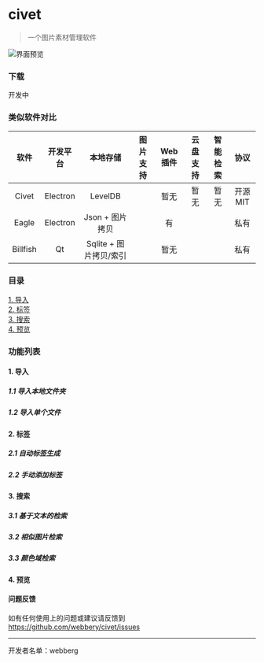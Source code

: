 # civet

> 一个图片素材管理软件

![界面预览](https://raw.githubusercontent.com/webbery/civet/master/show.JPG)

### 下载

开发中

### 类似软件对比
|  软件   | 开发平台  | 本地存储  | 图片支持 | Web插件 | 云盘支持 | 智能检索 | 协议 |
| :----: | :----:   |  :----: | :----: | :----: | :----: | :----: | :----: |
| Civet  | Electron | LevelDB |  | 暂无 | 暂无 | 暂无 | 开源MIT
| Eagle  | Electron | Json + 图片拷贝 |  | 有 | | | 私有
| Billfish  | Qt | Sqlite + 图片拷贝/索引 |  | 暂无 | | | 私有

### 目录

[1. 导入](#导入)  
[2. 标签](#标签)  
[3. 搜索](#搜索)  
[4. 预览](#预览)  

### 功能列表

#### 1. 导入
##### 1.1 导入本地文件夹
##### 1.2 导入单个文件
#### 2. 标签
##### 2.1 自动标签生成
##### 2.2 手动添加标签
#### 3. 搜索
##### 3.1 基于文本的检索
##### 3.2 相似图片检索
##### 3.3 颜色域检索
#### 4. 预览

#### 问题反馈

如有任何使用上的问题或建议请反馈到 https://github.com/webbery/civet/issues

---

开发者名单：webberg
